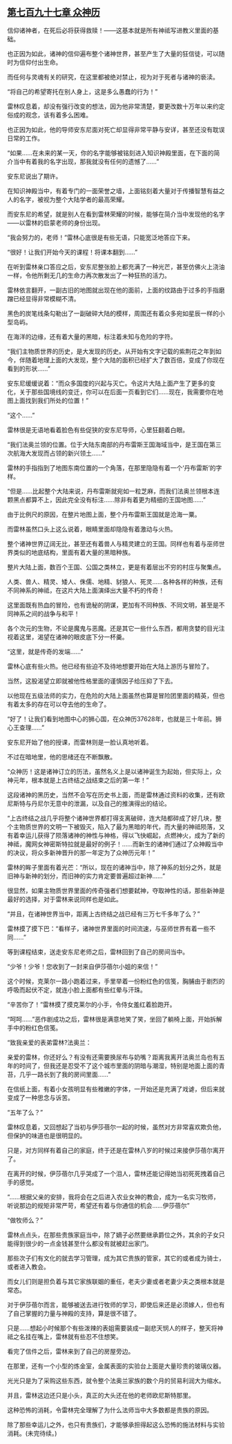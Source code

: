 ## [第七百九十七章 众神历](https://www.xxbiquge.com/11_11222/9009542.html)


  信仰诸神者，在死后必将获得救赎！——这基本就是所有神祗写进教义里面的基础。

  也正因为如此，诸神的信仰遍布整个诸神世界，甚至产生了大量的狂信徒，可以随时为信仰付出生命。

  而任何与灵魂有关的研究，在这里都被绝对禁止，视为对于死者与诸神的亵渎。

  “将自己的希望寄托在别人身上，这是多么愚蠢的行为！”

  雷林叹息着，却没有强行改变的想法，因为他非常清楚，要更改数十万年以来约定俗成的观念，该有着多么困难。

  也正因为如此，他的导师安东尼面对死亡却显得非常平静与安详，甚至还没有耽误日常的工作。

  “如果……在未来的某一天，你的名字能够被铭刻进入知识神殿里面，在下面的简介当中有着我的名字出现，那我就没有任何的遗憾了……”

  安东尼说出了期许。

  在知识神殿当中，有着专门的一面荣誉之墙，上面铭刻着大量对于传播智慧有益之人的名字，被视为整个大陆学者的最高荣耀。

  而安东尼的希望，就是别人在看到雷林荣耀的时候，能够在简介当中发现他的名字——以雷林的启蒙老师的身份出现。

  “我会努力的，老师！”雷林心底很是有些无语，只能宽泛地答应下来。

  “很好！让我们开始今天的课程！将课本翻到……”

  在听到雷林亲口答应之后，安东尼整张脸上都充满了一种光芒，甚至仿佛火上浇油一样，令他所剩无几的生命力再次散发出了一种狂热的活力。

  雷林依言翻开，一副古旧的地图就出现在他的面前，上面的纹路由于过多的手指磨蹭已经显得非常模糊不清。

  黑色的炭笔线条勾勒出了一副破碎大陆的模样，周围还有着众多宛如星辰一样的小型岛屿。

  在海洋的边缘，还有着大量的黑暗，标注着未知与危险的字符。

  “我们主物质世界的历史，是大发现的历史。从开始有文字记载的紫荆花之年到如今，伴随着地理上面的大发现，整个大陆的面积已经扩大了数百倍，变成了你现在看到的形状……”

  安东尼缓缓说着：“而众多国度的兴起与灭亡。令这片大陆上面产生了更多的变化，关于那些国境线的变迁，你可以在后面一页看到它们……现在，我需要你在地图上面找到我们所处的位置！”

  “这个……”

  雷林很是无语地看着脸色有些促狭的安东尼导师，心里狂翻着白眼。

  “我们法奥兰领的位置。位于大陆东南部的丹布雷斯王国海域当中，是王国在第三次航海大发现而占领的新兴领土……”

  雷林的手指指到了地图东南位置的一个角落，在那里隐隐有着一个‘丹布雷斯’的字样。

  “但是……比起整个大陆来说，丹布雷斯就宛如一粒芝麻，而我们法奥兰领根本连颗黑点都算不上，因此完全没有标注……除非有着更为精细的王国地图……”

  由于比例尺的原因，在整片地图上面，整个丹布雷斯王国就是沧海一粟。

  而雷林虽然口头上这么说着，眼睛里面却隐隐有着激动与火热。

  整个诸神世界辽阔无比，甚至还有着兽人与精灵建立的王国。同样也有着与巫师世界类似的地底结构，里面有着大量的黑暗种族。

  整片大陆上面，数百个王国、公国之类林立，更是有着层出不穷的村庄与聚集点。

  人类、兽人、精灵、矮人、侏儒、地精、豺狼人、死灵……各种各样的种族，还有不同神系的神祗，在这片大陆上面演绎出大量不朽的传奇！

  这里面既有热血的冒险，也有诡秘的阴谋，更加有不同种族、不同文明，甚至是不同神系之间的战争与和平！

  各个次元的生物，不论是魔鬼与恶魔。还是其它一些什么东西，都用贪婪的目光注视着这里，渴望在诸神的眼皮底下分一杯羹。

  “这里，就是传奇的发端……”

  雷林心底有些火热。他已经有些迫不及待地想要开始在大陆上游历与冒险了。

  当然，这股渴望立即就被他性格里面的谨慎因子给压抑了下去。

  以他现在五级法师的实力，在危险的大陆上面虽然也算是冒险团里面的精英，但也有着太多的存在可以夺去他的生命了。

  “好了！让我们看到地图中心的狮心国，在众神历37628年，也就是三十年前。狮心王查理……”

  安东尼开始了他的授课，而雷林则是一脸认真地听着。

  不过在暗地里，他的思绪还在不断飘散。

  “众神历！这是诸神订立的历法，虽然名义上是以诸神诞生为起始，但实际上，众神元年，根本就是上古终结之战结束之后的第一年！”

  这段诸神的黑历史，当然不会写在历史书上面，而是雷林通过资料的收集，还有欧尼斯特与丹尼尔无意中的泄漏，以及自己的推演得出的结论。

  “上古终结之战几乎将整个诸神世界都打得支离破碎，连大陆都碎成了好几块，整个主物质世界的文明一下被毁灭，陷入了最为黑暗的年代，而大量的神祗陨落，又有着幸运儿获得了陨落诸神的神性与神格，得以飞快崛起，点燃神火，成为了新的神祗，魔网女神密斯特拉就是最好的例子！……而新生的诸神们通过了众神殿当中的决议，将众多新神晋升的那一年定为了众神历元年！”

  雷林的眸子里面有着光芒：“所以，现在的诸神当中，除了神系的划分之外，就是旧神与新神的划分，而旧神的实力肯定要普遍超过新神……”

  很显然，如果主物质世界里面的传奇强者们想要弑神，夺取神性的话，那些新神是最好的选择，对于雷林来说同样也是如此。

  “并且，在诸神世界当中，距离上古终结之战已经有三万七千多年了么？”

  雷林摸了摸下巴：“看样子，诸神世界里面的时间流速，与巫师世界有着一些不同……”

  等到课程结束，送走安东尼老师之后，雷林回到了自己的房间当中。

  “少爷！少爷！您收到了一封来自伊莎蓓尔小姐的来信！”

  这个时候，克莱尔一路小跑着过来，手里举着一份粉红色的信笺，胸脯由于剧烈的呼吸而起伏不定，就连小脸上面都有些红晕与汗珠。

  “辛苦你了！”雷林摸了摸克莱尔的小手，令侍女羞红着脸跑开。

  “呵呵……”恶作剧成功之后，雷林很是满意地笑了笑，坐回了躺椅上面，开始拆解手中的粉红色信笺。

  “致我亲爱的表弟雷林?法奥兰：

  亲爱的雷林，你还好么？有没有还需要换尿布与奶嘴？距离我离开法奥兰岛也有五年的时间了，但我还是忍受不了这个城市里面的阴暗与潮湿，特别是地面上面的青苔，几乎一路长到了我的房间里面……”

  在信纸上面，有着小女孩明显有些稚嫩的字体，一开始还是充满了戏谑，但后来就变成了一种思念与诉苦。

  “五年了么？”

  雷林叹息着，又回想起了当初与伊莎蓓尔一起的时候，虽然对方非常喜欢欺负他，但保护的味道也是很明显的。

  只是，对方同样有着自己的家庭，终于还是在雷林八岁的时候过来接伊莎蓓尔离开了。

  在离开的时候，伊莎蓓尔几乎哭成了一个泪人，雷林还能记得她当初死死拽着自己手的感觉。

  “……根据父亲的安排，我将会在之后进入农业女神的教会，成为一名实习牧师，听说那边的规矩非常严苛，希望还有着与你通信的机会……伊莎蓓尔”

  “做牧师么？”

  雷林点点头，在那些贵族家庭当中，除了嫡子必然要继承爵位之外，其余的子女只能得到很少的一点金钱甚至什么都没有就被赶出家门。

  那些次子们有文化的就去学习管理，成为其它贵族的管家，其它的或者成为骑士，或者进入教会。

  而女儿们则是担负着与其它家族联姻的重任，老夫少妻或者老妻少夫之类根本就是常态。

  对于伊莎蓓尔而言，能够被送去进行牧师的学习，即使后来还是必须嫁人，但也有了自己掌握的力量与神殿的支持，算是很不错了。

  只是……想起小时候那个有些泼辣的表姐需要装成一副悲天悯人的样子，整天将神祗之名挂在嘴上，雷林就有些忍不住想笑。

  看完了信件之后，雷林来到了自己的房屋旁边。

  在那里，还有一个小型的炼金室，金属表面的实验台上面是大量珍贵的玻璃仪器。

  光光只是为了采购这些东西，就令整个法奥兰家族的数个月的贸易利润大为缩水。

  并且，雷林这边还只是小头，真正的大头还在他的老师欧尼斯特那里。

  这种恐怖的消耗，令雷林完全理解了为什么法师当中大多数都是贵族的原因。

  除了那些幸运儿之外，也只有贵族们，才能够承担得起这么恐怖的施法材料与实验消耗。(未完待续。)
